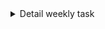 


<details>
<summary> Detail weekly task </summary>

### Tugas week 3

Buatlah slicing halaman web dari mockup dibawah ini menggunakan HTML CSS [ticketing](https://www.figma.com/design/M930Xuv5WTzpLcJvqNovUF/Fazztrack---Tickitz?node-id=0-1&p=f&t=YBAyRP8nKI2cBr2y-0)

Requirements:

1. HTML5 Semantik

2. Grid/flexbox

3. ExternalCSS

4. Media query

5. Responsive

6. navigasi halaman

7. Buat semirip mungkin sesuai figma

8. Upload ke github

9. Deploy ke vercel

Penggunakan Bahasa Inggris untuk nama class atau id

Upload/push tugas kamu ke github dan gunakan nama yang profesional

Presentasikan apa yang telah Anda lakukan dalam minggu ini

- Ceritakan tentang project yang kamu kerjakan

- Jelaskan apa itu konsep tentang (HTML, CSS, Responsive Web)

</details>